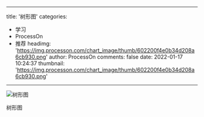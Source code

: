 
---
title: '树形图'
categories: 
 - 学习
 - ProcessOn
 - 推荐
headimg: 'https://img.processon.com/chart_image/thumb/602200f4e0b34d208a6cb930.png'
author: ProcessOn
comments: false
date: 2022-01-17 10:24:37
thumbnail: 'https://img.processon.com/chart_image/thumb/602200f4e0b34d208a6cb930.png'
---

<div>   
<img class="thumb" alt="树形图" src="https://img.processon.com/chart_image/thumb/602200f4e0b34d208a6cb930.png" referrerpolicy="no-referrer">
<p>树形图</p>  
</div>
            